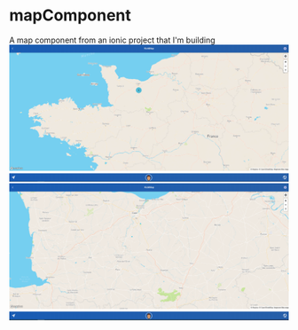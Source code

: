 # mapComponent
A map component from an ionic project that I'm building
![](images/KickMap.PNG)
![](images/KickmapUnclustered.PNG)

